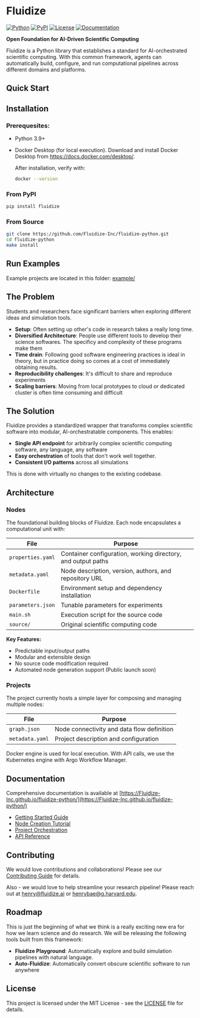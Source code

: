 # Fluidize

[![Python](https://img.shields.io/badge/python-3.9%2B-blue?style=for-the-badge&logo=python&logoColor=white)](https://python.org)
[![PyPI](https://img.shields.io/pypi/v/fluidize?style=for-the-badge&logo=pypi&logoColor=white)](https://pypi.org/project/fluidize/)
[![License](https://img.shields.io/github/license/Fluidize-Inc/fluidize-python?style=for-the-badge)](LICENSE)
[![Documentation](https://img.shields.io/badge/docs-available-brightgreen?style=for-the-badge&logo=gitbook&logoColor=white)](https://Fluidize-Inc.github.io/fluidize-python/)

**Open Foundation for AI-Driven Scientific Computing**

Fluidize is a Python library that establishes a standard for AI-orchestrated scientific computing. With this common framework, agents can automatically build, configure, and run computational pipelines across different domains and platforms.


## Quick Start

## Installation

### Prerequesites:

- Python 3.9+
- Docker Desktop (for local execution). Download and install Docker Desktop from https://docs.docker.com/desktop/.

  After installation, verify with:
  ```bash
  docker --version
  ```



### From PyPI
```bash
pip install fluidize
```

### From Source
```bash
git clone https://github.com/Fluidize-Inc/fluidize-python.git
cd fluidize-python
make install
```

## Run Examples

Example projects are located in this folder: [example/](example/)


## The Problem

Students and researchers face significant barriers when exploring different ideas and simulation tools.

- **Setup**: Often setting up other's code in research takes a really long time.
- **Diversified Architecture**: People use different tools to develop their science softwares. The specificy and complexity of these programs make them
- **Time drain**: Following good software engineering practices is ideal in theory, but in practice doing so comes at a cost of immediately obtaining results.
- **Reproducibility challenges**: It's difficult to share and reproduce experiments
- **Scaling barriers**: Moving from local prototypes to cloud or dedicated cluster is often time consuming and difficult

## The Solution

Fluidize provides a standardized wrapper that transforms complex scientific software into modular, AI-orchestratable components. This enables:

- **Single API endpoint** for arbitrarily complex scientific computing software, any language, any software
- **Easy orchestration** of tools that don't work well together.
- **Consistent I/O patterns** across all simulations

This is done with virtually no changes to the existing codebase.

## Architecture

### Nodes
The foundational building blocks of Fluidize. Each node encapsulates a computational unit with:

| File | Purpose |
|------|---------|
| `properties.yaml` | Container configuration, working directory, and output paths |
| `metadata.yaml` | Node description, version, authors, and repository URL |
| `Dockerfile` | Environment setup and dependency installation |
| `parameters.json` | Tunable parameters for experiments |
| `main.sh` | Execution script for the source code |
| `source/` | Original scientific computing code |

**Key Features:**
- Predictable input/output paths
- Modular and extensible design
- No source code modification required
- Automated node generation support (Public launch soon)

### Projects
The project currently hosts a simple layer for composing and managing multiple nodes:

| File | Purpose |
|------|---------|
| `graph.json` | Node connectivity and data flow definition |
| `metadata.yaml` | Project description and configuration |


Docker engine is used for local execution. With API calls, we use the Kubernetes engine with Argo Workflow Manager.




## Documentation

Comprehensive documentation is available at [https://Fluidize-Inc.github.io/fluidize-python/](https://Fluidize-Inc.github.io/fluidize-python/)

- [Getting Started Guide](https://Fluidize-Inc.github.io/fluidize-python/getting-started)
- [Node Creation Tutorial](https://Fluidize-Inc.github.io/fluidize-python/nodes)
- [Project Orchestration](https://Fluidize-Inc.github.io/fluidize-python/projects)
- [API Reference](https://Fluidize-Inc.github.io/fluidize-python/api)

## Contributing

We would love contributions and collaborations! Please see our [Contributing Guide](CONTRIBUTING.md) for details.

Also - we would love to help streamline your research pipeline! Please reach out at [henry@fluidize.ai](mailto:henry@fluidize.ai) or [henrybae@g.harvard.edu](mailto:henrybae@g.harvard.edu).

## Roadmap

This is just the beginning of what we think is a really exciting new era for how we learn science and do research. We will be releasing the following tools built from this framework:

- **Fluidize Playground**: Automatically explore and build simulation pipelines with natural language.
- **Auto-Fluidize**: Automatically convert obscure scientific software to run anywhere


## License

This project is licensed under the MIT License - see the [LICENSE](LICENSE) file for details.
